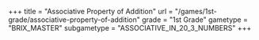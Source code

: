 +++
title = "Associative Property of Addition"
url = "/games/1st-grade/associative-property-of-addition"
grade = "1st Grade"
gametype = "BRIX_MASTER"
subgametype = "ASSOCIATIVE_IN_20_3_NUMBERS"
+++